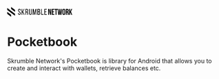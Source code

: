 <img src="https://raw.githubusercontent.com/skrumblenetwork/cerebro/master/img/SKM_Logo_black.png" width="30%" height="30%">

# Pocketbook

Skrumble Network's Pocketbook is library for Android that allows you to create and interact with wallets, retrieve balances etc.
